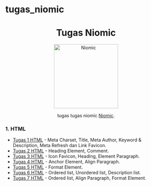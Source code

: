 # tugas_niomic
<h1 align="center">Tugas Niomic</h1>

<p align="center"><img src="niomic.png" alt="Niomic" width="200"/></p>

<p align="center">tugas tugas niomic <a href="https://niomic.com/">Niomic</a>.</p>



### 1. HTML
- [Tugas 1 HTML](https://github.com/fadjarrafi/tugas_1_html) - Meta Charset, Title, Meta Author, Keyword & Description, Meta Refresh dan Link Favicon.
- [Tugas 2 HTML](https://github.com/fadjarrafi/tugas_2_html) - Heading Element, Comment.
- [Tugas 3 HTML](https://github.com/fadjarrafi/tugas_3_html) - Icon Favicon, Heading, Element Paragraph.
- [Tugas 4 HTML](https://github.com/fadjarrafi/tugas_4_html) - Anchor Element, Align Paragraph.
- [Tugas 5 HTML](https://github.com/fadjarrafi/tugas_5_html) - Format Element.
- [Tugas 6 HTML](https://github.com/fadjarrafi/tugas_6_html) - Ordered list, Unordered list, Description list.
- [Tugas 7 HTML](https://github.com/fadjarrafi/tugas_7_html) - Ordered list, Align Paragraph, Format Element.
